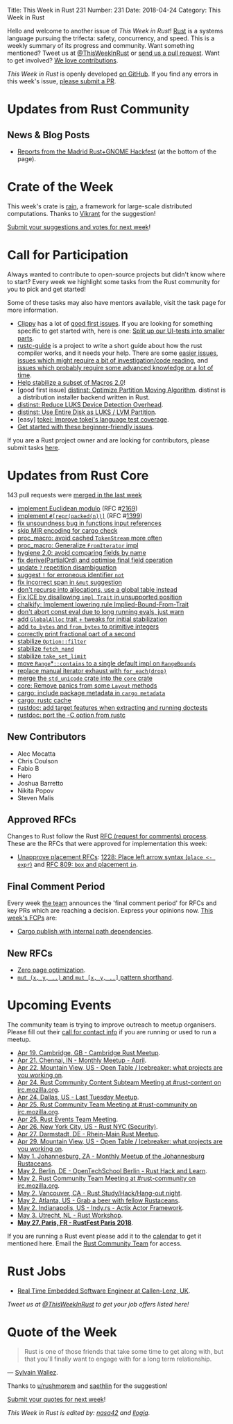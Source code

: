 Title: This Week in Rust 231
Number: 231
Date: 2018-04-24
Category: This Week in Rust

Hello and welcome to another issue of *This Week in Rust*!
[Rust](http://rust-lang.org) is a systems language pursuing the trifecta: safety, concurrency, and speed.
This is a weekly summary of its progress and community.
Want something mentioned? Tweet us at [@ThisWeekInRust](https://twitter.com/ThisWeekInRust) or [send us a pull request](https://github.com/cmr/this-week-in-rust).
Want to get involved? [We love contributions](https://github.com/rust-lang/rust/blob/master/CONTRIBUTING.md).

*This Week in Rust* is openly developed [on GitHub](https://github.com/cmr/this-week-in-rust).
If you find any errors in this week's issue, [please submit a PR](https://github.com/cmr/this-week-in-rust/pulls).

# Updates from Rust Community

## News & Blog Posts

* [Reports from the Madrid Rust+GNOME Hackfest](https://wiki.gnome.org/Hackfests/Rust2018#Reports) (at the bottom of the page).

# Crate of the Week

This week's crate is [rain](https://github.com/substantic/rain), a framework for large-scale distributed computations. Thanks to [Vikrant](https://users.rust-lang.org/u/nasa42) for the suggestion!

[Submit your suggestions and votes for next week][submit_crate]!

[submit_crate]: https://users.rust-lang.org/t/crate-of-the-week/2704

# Call for Participation

Always wanted to contribute to open-source projects but didn't know where to start?
Every week we highlight some tasks from the Rust community for you to pick and get started!

Some of these tasks may also have mentors available, visit the task page for more information.

* [Clippy](https://github.com/rust-lang-nursery/rust-clippy) has a lot of [good first issues](https://github.com/rust-lang-nursery/rust-clippy/issues?q=is%3Aissue+is%3Aopen+label%3A%22good+first+issue%22). If you are looking for something specific to get started with, here is one: [Split up our UI-tests into smaller parts](https://github.com/rust-lang-nursery/rust-clippy/issues/2038).
* [rustc-guide](https://github.com/rust-lang-nursery/rustc-guide) is a project to write a short guide about how the rust compiler works, and it needs your help. There are some [easier issues](https://github.com/rust-lang-nursery/rustc-guide/issues?q=is%3Aissue+is%3Aopen+label%3AEasy), [issues which might require a bit of investigation/code reading](https://github.com/rust-lang-nursery/rustc-guide/issues?q=is%3Aissue+is%3Aopen+label%3AMedium), and [issues which probably require some advanced knowledge or a lot of time](https://github.com/rust-lang-nursery/rustc-guide/issues?utf8=%E2%9C%93&q=is%3Aissue+is%3Aopen+label%3AHard).
* [Help stabilize a subset of Macros 2.0](https://internals.rust-lang.org/t/help-stabilize-a-subset-of-macros-2-0/7252)!
* [good first issue] [distinst: Optimize Partition Moving Algorithm](https://github.com/pop-os/distinst/issues/51). distinst is a distribution installer backend written in Rust.
* [distinst: Reduce LUKS Device Detection Overhead](https://github.com/pop-os/distinst/issues/80).
* [distinst: Use Entire Disk as LUKS / LVM Partition](https://github.com/pop-os/distinst/issues/64).
* [easy] [tokei: Improve tokei's language test coverage](https://github.com/Aaronepower/tokei/issues/63).
* [Get started with these beginner-friendly issues](https://www.rustaceans.org/findwork/starters).

If you are a Rust project owner and are looking for contributors, please submit tasks [here][guidelines].

[guidelines]: https://users.rust-lang.org/t/twir-call-for-participation/4821

# Updates from Rust Core

143 pull requests were [merged in the last week][merged]

[merged]: https://github.com/search?q=is%3Apr+org%3Arust-lang+is%3Amerged+merged%3A2018-04-09..2018-04-16

* [implement Euclidean modulo](https://github.com/rust-lang/rust/pull/49389) (RFC #[2169](https://rust-lang.github.io/rfcs/2169-euclidean-modulo.html))
* [implement `#[repr(packed(n))]`](https://github.com/rust-lang/rust/pull/48528) (RFC #[1399](https://rust-lang.github.io/rfcs/1399-repr-pack.html))
* [fix unsoundness bug in functions input references](https://github.com/rust-lang/rust/pull/49885)
* [skip MIR encoding for cargo check](https://github.com/rust-lang/rust/pull/49433)
* [proc_macro: avoid cached `TokenStream` more often](https://github.com/rust-lang/rust/pull/49852)
* [proc_macro: Generalize `FromIterator` impl](https://github.com/rust-lang/rust/pull/49734)
* [hygiene 2.0: avoid comparing fields by name](https://github.com/rust-lang/rust/pull/49718)
* [fix derive(PartialOrd) and optimise final field operation](https://github.com/rust-lang/rust/pull/49881)
* [update `?` repetition disambiguation](https://github.com/rust-lang/rust/pull/49719)
* [suggest `!` for erroneous identifier `not`](https://github.com/rust-lang/rust/pull/49258)
* [fix incorrect span in `&mut` suggestion](https://github.com/rust-lang/rust/pull/49931)
* [don't recurse into allocations, use a global table instead](https://github.com/rust-lang/rust/pull/49833)
* [Fix ICE by disallowing `impl Trait` in unsupported position](https://github.com/rust-lang/rust/pull/49830)
* [chalkify: Implement lowering rule Implied-Bound-From-Trait](https://github.com/rust-lang/rust/pull/49435)
* [don't abort const eval due to long running evals, just warn](https://github.com/rust-lang/rust/pull/49947)
* [add `GlobalAlloc` trait + tweaks for initial stabilization](https://github.com/rust-lang/rust/pull/49669)
* [add `to_bytes` and `from_bytes` to primitive integers](https://github.com/rust-lang/rust/pull/49871)
* [correctly print fractional part of a second](https://github.com/rust-lang/cargo/pull/5357)
* [stabilize `Option::filter`](https://github.com/rust-lang/rust/pull/49575)
* [stabilize `fetch_nand`](https://github.com/rust-lang/rust/pull/49963)
* [stabilize `take_set_limit`](https://github.com/rust-lang/rust/pull/49681)
* [move `Range`*`::contains` to a single default impl on `RangeBounds`](https://github.com/rust-lang/rust/pull/49130)
* [replace manual iterator exhaust with `for_each(drop)`](https://github.com/rust-lang/rust/pull/48945)
* [merge the `std_unicode` crate into the `core` crate](https://github.com/rust-lang/rust/pull/49698)
* [core: Remove panics from some `Layout` methods](https://github.com/rust-lang/rust/pull/49884)
* [cargo: include package metadata in `cargo metadata`](https://github.com/rust-lang/cargo/pull/5360)
* [cargo: rustc cache](https://github.com/rust-lang/cargo/pull/5359)
* [rustdoc: add target features when extracting and running doctests](https://github.com/rust-lang/rust/pull/49864)
* [rustdoc: port the -C option from rustc](https://github.com/rust-lang/rust/pull/49956)

## New Contributors

* Alec Mocatta
* Chris Coulson
* Fabio B
* Hero
* Joshua Barretto
* Nikita Popov
* Steven Malis

## Approved RFCs

Changes to Rust follow the Rust [RFC (request for comments)
process](https://github.com/rust-lang/rfcs#rust-rfcs). These
are the RFCs that were approved for implementation this week:

* [Unapprove placement RFCs](https://github.com/rust-lang/rfcs/pull/2387): [1228: Place left arrow syntax (`place <- expr`)](https://github.com/rust-lang/rfcs/blob/master/text/1228-placement-left-arrow.md) and [RFC 809: `box` and placement `in`](https://github.com/rust-lang/rfcs/blob/master/text/0809-box-and-in-for-stdlib.md).

## Final Comment Period

Every week [the team](https://www.rust-lang.org/team.html) announces the
'final comment period' for RFCs and key PRs which are reaching a
decision. Express your opinions now. [This week's FCPs][fcp] are:

[fcp]: https://github.com/rust-lang/rfcs/labels/final-comment-period

* [Cargo publish with internal path dependencies](https://github.com/rust-lang/rfcs/pull/2224).

## New RFCs

* [Zero page optimization](https://github.com/rust-lang/rfcs/pull/2400).
* [`mut (x, y, ..)` and `mut [x, y, ..]` pattern shorthand](https://github.com/rust-lang/rfcs/pull/2401).

# Upcoming Events

The community team is trying to improve outreach to meetup organisers. Please fill out their [call for contact info](https://docs.google.com/forms/d/e/1FAIpQLSf52YXGhqBaHtCXtVna4iHYMK7IQaTqUW6V-ztsZC8C2TBInQ/viewform) if you are running or used to run a meetup.

* [Apr 19. Cambridge, GB - Cambridge Rust Meetup](https://www.meetup.com/Cambridge-Rust-Meetup/events/pzwshpyxgbzb/).
* [Apr 21. Chennai, IN - Monthly Meetup - April](https://www.meetup.com/mad-rs/events/249535481/).
* [Apr 22. Mountain View, US - Open Table / Icebreaker: what projects are you working on](https://www.meetup.com/Rust-Dev-in-Mountain-View/events/glnfcpyxgbdc/).
* [Apr 24. Rust Community Content Subteam Meeting at #rust-content on irc.mozilla.org](irc://irc.mozilla.org/rust-content).
* [Apr 24. Dallas, US - Last Tuesday Meetup](https://www.meetup.com/Dallas-Rust/events/zfgwzmyxgbgc/).
* [Apr 25. Rust Community Team Meeting at #rust-community on irc.mozilla.org](irc://irc.mozilla.org/rust-community).
* [Apr 25. Rust Events Team Meeting](https://t.me/joinchat/EkKINhHCgZ9llzvPidOssA).
* [Apr 26. New York City, US - Rust NYC (Security)](https://www.meetup.com/Rust-NYC/events/249849155/).
* [Apr 27. Darmstadt, DE - Rhein-Main Rust Meetup](https://www.meetup.com/Rust-Rhein-Main/events/249543182/).
* [Apr 29. Mountain View, US - Open Table / Icebreaker: what projects are you working on](https://www.meetup.com/Rust-Dev-in-Mountain-View/events/glnfcpyxgbmc/).
* [May  1. Johannesburg, ZA - Monthly Meetup of the Johannesburg Rustaceans](https://www.meetup.com/Johannesburg-Rust-Meetup/events/cpblrnyxhbcb/).
* [May  2. Berlin, DE - OpenTechSchool Berlin - Rust Hack and Learn](https://www.meetup.com/opentechschool-berlin/events/249134945/).
* [May  2. Rust Community Team Meeting at #rust-community on irc.mozilla.org](irc://irc.mozilla.org/rust-community).
* [May  2. Vancouver, CA - Rust Study/Hack/Hang-out night](https://www.meetup.com/Vancouver-Rust/events/ckwdlpyxhbdb/).
* [May  2. Atlanta, US - Grab a beer with fellow Rustaceans](https://www.meetup.com/Rust-ATL/events/rhvgrmyxhbdb/).
* [May  2. Indianapolis, US - Indy.rs - Actix Actor Framework](https://www.meetup.com/indyrs/events/cpvshpyxhbdb/).
* [May  3. Utrecht, NL - Rust Workshop](https://www.meetup.com/Rust-Utrecht/events/248995086/).
* **[May 27. Paris, FR - RustFest Paris 2018](https://paris.rustfest.eu/)**.

If you are running a Rust event please add it to the [calendar] to get
it mentioned here. Email the [Rust Community Team][community] for access.

[calendar]: https://www.google.com/calendar/embed?src=apd9vmbc22egenmtu5l6c5jbfc%40group.calendar.google.com
[community]: mailto:community-team@rust-lang.org

# Rust Jobs

* [Real Time Embedded Software Engineer at Callen-Lenz, UK](https://callenlenz.com/contact/careers/).

*Tweet us at [@ThisWeekInRust](https://twitter.com/ThisWeekInRust) to get your job offers listed here!*

# Quote of the Week

> Rust is one of those friends that take some time to get along with, but that you'll finally want to engage with for a long term relationship.

— [Sylvain Wallez](https://bluxte.net/musings/2018/04/10/go-good-bad-ugly/).

Thanks to [u/rushmorem](https://www.reddit.com/r/rust/comments/8bjio2/xpost_from_rprogramming_go_the_good_the_bad_and/dx7u0lu/) and [saethlin](https://users.rust-lang.org/t/twir-quote-of-the-week/328/514) for the suggestion!

[Submit your quotes for next week][submit]!

[submit]: http://users.rust-lang.org/t/twir-quote-of-the-week/328

*This Week in Rust is edited by: [nasa42](https://github.com/nasa42) and [llogiq](https://github.com/llogiq).*
